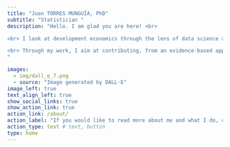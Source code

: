 ```yaml
---
title: "Juan TORRES MUNGUÍA, PhD"
subtitle: "Statistician "
description: "Hello. I am glad you are here! <br> 

<br> I look at development economics through the lens of data science and -computational- statistics. <br>

<br> Through my work, I aim at contributing, from an evidence-based approach, to enhance knowledge of how to encourage inclusive, sustainable, and human rights-centered development, leaving no one behind. <br> 
"

images:
  - img/dall_e_7.png
  - source: "Image generated by DALL·E"
image_left: true
text_align_left: true
show_social_links: true 
show_action_link: true
action_link: /about/
action_label: "If you would like to read more about me and what I do, click here &rarr;"
action_type: text # text, button
type: home
---
```

